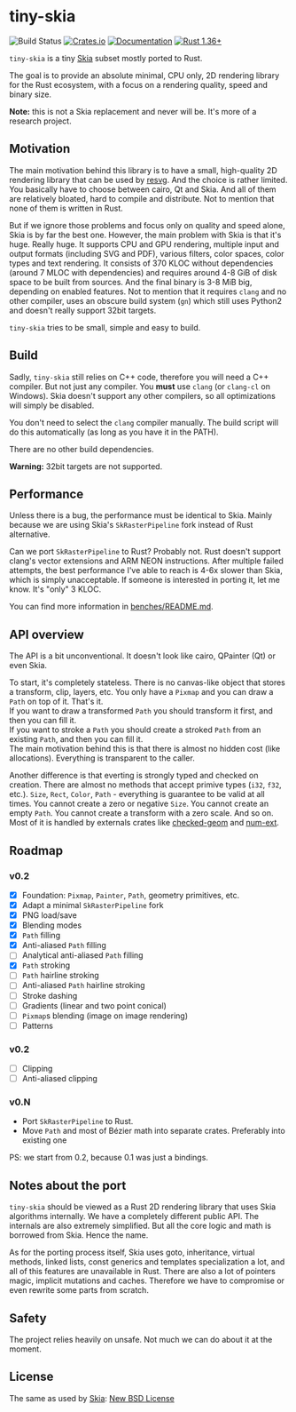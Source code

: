 # tiny-skia
![Build Status](https://github.com/RazrFalcon/tiny-skia/workflows/Rust/badge.svg)
[![Crates.io](https://img.shields.io/crates/v/tiny-skia.svg)](https://crates.io/crates/tiny-skia)
[![Documentation](https://docs.rs/tiny-skia/badge.svg)](https://docs.rs/tiny-skia)
[![Rust 1.36+](https://img.shields.io/badge/rust-1.36+-orange.svg)](https://www.rust-lang.org)

`tiny-skia` is a tiny [Skia] subset mostly ported to Rust.

The goal is to provide an absolute minimal, CPU only, 2D rendering library for the Rust ecosystem,
with a focus on a rendering quality, speed and binary size.

**Note:** this is not a Skia replacement and never will be. It's more of a research project.

## Motivation

The main motivation behind this library is to have a small, high-quality 2D rendering
library that can be used by [resvg]. And the choice is rather limited.
You basically have to choose between cairo, Qt and Skia. And all of them are
relatively bloated, hard to compile and distribute. Not to mention that none of them
is written in Rust.

But if we ignore those problems and focus only on quality and speed alone,
Skia is by far the best one.
However, the main problem with Skia is that it's huge. Really huge.
It supports CPU and GPU rendering, multiple input and output formats (including SVG and PDF),
various filters, color spaces, color types and text rendering.
It consists of 370 KLOC without dependencies (around 7 MLOC with dependencies)
and requires around 4-8 GiB of disk space to be built from sources.
And the final binary is 3-8 MiB big, depending on enabled features.
Not to mention that it requires `clang` and no other compiler,
uses an obscure build system (`gn`) which still uses Python2
and doesn't really support 32bit targets.

`tiny-skia` tries to be small, simple and easy to build.

## Build

Sadly, `tiny-skia` still relies on C++ code, therefore you will need a C++ compiler.
But not just any compiler. You **must** use `clang` (or `clang-cl` on Windows).
Skia doesn't support any other compilers, so all optimizations will simply be disabled.

You don't need to select the `clang` compiler manually.
The build script will do this automatically (as long as you have it in the PATH).

There are no other build dependencies.

**Warning:** 32bit targets are not supported.

## Performance

Unless there is a bug, the performance must be identical to Skia.
Mainly because we are using Skia's `SkRasterPipeline` fork instead of Rust alternative.

Can we port `SkRasterPipeline` to Rust? Probably not.
Rust doesn't support clang's vector extensions and ARM NEON instructions.
After multiple failed attempts, the best performance I've able to reach is 4-6x slower than Skia,
which is simply unacceptable. If someone is interested in porting it, let me know.
It's "only" 3 KLOC.

You can find more information in [benches/README.md](./benches/README.md).

## API overview

The API is a bit unconventional. It doesn't look like cairo, QPainter (Qt) or even Skia.

To start, it's completely stateless. There is no canvas-like object that stores a transform,
clip, layers, etc. You only have a `Pixmap` and you can draw a `Path` on top of it. That's it.<br>
If you want to draw a transformed `Path` you should transform it first, and then you can fill it.<br>
If you want to stroke a `Path` you should create a stroked `Path` from an existing `Path`,
and then you can fill it.<br>
The main motivation behind this is that there is almost no hidden cost (like allocations).
Everything is transparent to the caller.

Another difference is that everting is strongly typed and checked on creation.
There are almost no methods that accept primive types (`i32`, `f32`, etc.).
`Size`, `Rect`, `Color`, `Path` - everything is guarantee to be valid at all times.
You cannot create a zero or negative `Size`. You cannot create an empty `Path`.
You cannot create a transform with a zero scale. And so on.<br>
Most of it is handled by externals crates like
[checked-geom](https://github.com/RazrFalcon/checked-geom)
and [num-ext](https://github.com/RazrFalcon/num-ext).

## Roadmap

### v0.2

- [x] Foundation: `Pixmap`, `Painter`, `Path`, geometry primitives, etc.
- [x] Adapt a minimal `SkRasterPipeline` fork
- [x] PNG load/save
- [x] Blending modes
- [x] `Path` filling
- [x] Anti-aliased `Path` filling
- [ ] Analytical anti-aliased `Path` filling
- [x] `Path` stroking
- [ ] `Path` hairline stroking
- [ ] Anti-aliased `Path` hairline stroking
- [ ] Stroke dashing
- [ ] Gradients (linear and two point conical)
- [ ] `Pixmap`s blending (image on image rendering)
- [ ] Patterns

### v0.2

- [ ] Clipping
- [ ] Anti-aliased clipping

### v0.N

- Port `SkRasterPipeline` to Rust.
- Move `Path` and most of Bézier math into separate crates. Preferably into existing one

PS: we start from 0.2, because 0.1 was just a bindings.

## Notes about the port

`tiny-skia` should be viewed as a Rust 2D rendering library that uses Skia algorithms internally.
We have a completely different public API. The internals are also extremely simplified.
But all the core logic and math is borrowed from Skia. Hence the name.

As for the porting process itself, Skia uses goto, inheritance, virtual methods, linked lists,
const generics and templates specialization a lot, and all of this features are unavailable in Rust.
There are also a lot of pointers magic, implicit mutations and caches.
Therefore we have to compromise or even rewrite some parts from scratch.

## Safety

The project relies heavily on unsafe. Not much we can do about it at the moment.

## License

The same as used by [Skia]: [New BSD License](./LICENSE)

[Skia]: https://skia.org/
[resvg]: https://github.com/RazrFalcon/resvg
